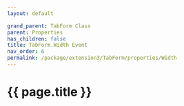 ```yaml
---
layout: default

grand_parent: TabForm Class
parent: Properties
has_children: false
title: TabForm.Width Event
nav_order: 6
permalink: /package/extension3/TabForm/properties/Width
---
```

# {{ page.title }}

